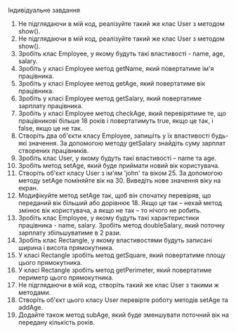 Індивідуальне завдання
1.	Не підглядаючи в мій код, реалізуйте такий же клас User з методом show().
2.	Не підглядаючи в мій код, реалізуйте такий же клас User з методом show().
3.	Зробіть клас Employee, у якому будуть такі властивості - name, age, salary.
4.	Зробіть у класі Employee метод getName, який повертатиме ім'я працівника.
5.	Зробіть у класі Employee метод getAge, який повертатиме вік працівника.
6.	Зробіть у класі Employee метод getSalary, який повертатиме зарплату працівника.
7.	Зробіть у класі Employee метод checkAge, який перевірятиме те, що працівникові більше 18 років і повертатимуть true, якщо це так, і false, якщо це не так.
8.	Створіть два об'єкти класу Employee, запишіть у їх властивості будь-які значення. За допомогою методу getSalary знайдіть суму зарплат створених працівників.
9.	Зробіть клас User, у якому будуть такі властивості – name та age.
10.	Зробіть метод setAge, який буде приймати новий вік користувача.
11.	Створіть об'єкт класу User з ім'ям 'john' та віком 25. За допомогою методу setAge поміняйте вік на 30. Виведіть нове значення віку на екран.
12.	Модифікуйте метод setAge так, щоб він спочатку перевіряв, що переданий вік більший або дорівнює 18. Якщо це так – нехай метод змінює вік користувача, а якщо не так – то нічого не робить.
13.	Зробіть клас Employee, у якому будуть такі характеристики працівника - name, salary. Зробіть метод doubleSalary, який поточну зарплату збільшуватиме в 2 рази.
14.	Зробіть клас Rectangle, у якому властивостями будуть записані ширина і висота прямокутника.
15.	У класі Rectangle зробіть метод getSquare, який повертатиме площу цього прямокутника.
16.	У класі Rectangle зробіть метод getPerimeter, який повертатиме периметр цього прямокутника.
17.	Не підглядаючи в мій код, створіть такий же клас User з такими ж методами.
18.	Створіть об'єкт цього класу User перевірте роботу методів setAge та addAge.
19.	Додайте також метод subAge, який буде зменшувати поточний вік на передану кількість років.
